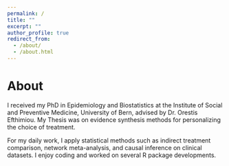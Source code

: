 ```yaml
---
permalink: /
title: ""
excerpt: ""
author_profile: true
redirect_from: 
  - /about/
  - /about.html
---
```


# About

I received my PhD in Epidemiology and Biostatistics at the Institute of Social and Preventive Medicine, University of Bern, advised by Dr. Orestis Efthimiou. My Thesis was on evidence synthesis methods for personalizing the choice of treatment.

For my daily work, I apply statistical methods such as indirect treatment comparison, network meta-analysis, and causal inference on clinical datasets. I enjoy coding and worked on several R package developments.
